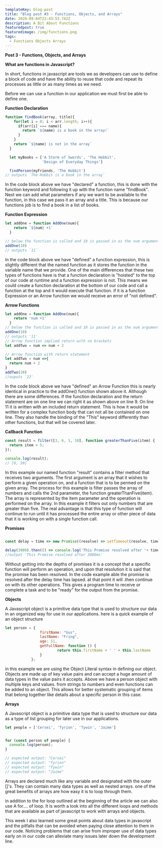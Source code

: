 ```yaml
---
templateKey: blog-post
title: "Blog post #3 - Functions, Objects, and Arrays"
date: 2020-09-04T22:43:53.742Z
description: A Bit About Functions
featuredpost: true
featuredimage: /img/functions.png
tags:
  - Functions Objects Arrays
---
```

**Post 3 - Functions, Objects, and Arrays**

**What are functions in Javascript?**

In short, functions in javascript are tools we as developers can use to define a block of code and have the ability to reuse that code and repeat its processes as little or as many times as we need.

Before we can use a function in our application we must first be able to define one.

**Function Declaration**

```javascript
function findBook(array, title){
    for(let i = 0; i < arr.length; i++){
      if(arr[i] === name){
        return `${name} is a book in the array!`
      }
    }
    return `${name} is not in the array`
  }

  let myBooks = ['A Storm of Swords', 'The Hobbit',
                 'Design of Everyday Things']

  findPerson(myFriends, 'The Hobbit') 
// outputs `The Hobbit is a book in the array`
```

In the code block above we have "declared" a function, this is done with the function keyword and following it up with the function name "findBook". Next we can add what parameters if any we want to be available to the function, in this case we pass it an array and a title. This is because our functions job is to find a book in a list of books. 

**Function Expression**

```javascript
let addOne = function AddOne(num){
    return `${num} +1`
  }

// below the function is called and 10 is passed in as the num argument
addOne(10)
// outputs `11`
```

In the code block above we have "defined" a function expression, this is slightly different that the named function as it stores the function in the variable name that we provide. One of the main differences that these two types of functions have is that a function declaration is "hoisted" to the top of our code at runtime and a function expression is not. This means we could create a function declaration at the bottom of our code and call a function at the top and it would execute that function. if it is a function Expression or an Arrow function we would receive an error of "not defined".

**Arrow Functions**

```javascript
let addOne = function AddOne(num){
    return 'num +1'
  }
// below the function is called and 10 is passed in as the num argument
addOne(10)
// outputs '11'
// Arrow function implied return with no brackets
let addTwo = num => num + 2

// Arrow function with return statement
let addTwo = num =>{
  return num + 2
}
addTwo(20)
//ouputs '22'
```

In the code block above we have "defined" an Arrow Function this is nearly identical in practice to the addOne() function shown above it. Although there are some differences. If the function declaration and the return statement are on one line we can right it as shown above on line 9. On line 11 it is written with an included return statement. This is how it would be written for a complex function body that can not all be contained on one line. They also handle the binding of the "This" keyword differently than other functions, but that will be covered later.

**Callback Function**

```javascript
const result = filter([3, 6, 1, 10], function greaterThanFive(item) {
  return item > 5;
});
 
console.log(result);
// [6, 10]
```

In this example our named function "result" contains a filter method that receives two arguments. The first argument is an array that it wishes to perform a given operation on, and a function that is to be permed on the given array. The process for this example is filter passes the array of numbers and calls the 2nd parameter, the function greaterThanFive(item). The array is represented by the item parameter and the operation is performed on the array. In this example it filters out only numbers that are greater than five. The real advantage is that this type of function will continue to run until it has processed the entire array or other piece of data that it is working on with a single function call.

**Promises**

```javascript

const delay = time => new Promise((resolve) => setTimeout(resolve, time));

delay(3000).then(() => console.log('This Promise resolved after '+ time+'ms'));
//output 'This Promise resolved after 3000ms'
```

Without getting into the depths of promises it is a concept that a specific function will perform an operation, and upon that resolution it is said that the promise has been resolved. In the code example able the promise is resolved after the delay time has lapsed. at that point it will .then continue on with its other operations. This gives a program time to receive or complete a task and to be "ready" for the output from the promise. 

**Objects**

A Javascript object is a primitive data type that is used to structure our data in an organized way for use in our applications. here is a quick example of an object structure

```javascript
let person = { 
                firstName: "Gus", 
                lastName: "Fring", 
                age: 51, 
                getFullName: function () { 
                        return this.firstName + ' ' + this.lastName 
                }
            }; 
```

in this example we are using the Object Literal syntax in defining our object. Objects are made up of key value pairs and can accept a huge amount of data types in the value pairs it accepts. Above we have a person object with multiple keys and values. from strings to numbers and even functions can be added to an object. This allows for better systematic grouping of items that belong together like details about a specific person in this case.

**Arrays**

A Javascript object is a primitive data type that is used to structure our data as a type of list grouping for later use in our applications. 

```javascript
let people = ['Cersei', 'Tyrion', 'Tywin', 'Jaime']


for (const person of people) {
  console.log(person);
}

// expected output: "Cersei"
// expected output: "Tyrion"
// expected output: "Tywin"
// expected output: "Jaime"
```

Arrays are declared much like any variable and designated with the outer \[]'s. They can contain many data types as well as nested arrays. one of the great benefits of arrays are how easy it is to loop through them. 

in addition to the for loop outlined at the beginning of the article we can also use A for.... of loop. It is worth a look into all the different loops and methods that are available as part of javascript to work with arrays and objects. 

This week I also learned some great points about data types in javascript and the pitfalls that can be avoided when paying close attention to them in our code. Noticing problems that can arise from improper use of data types early on in our code can alleviate many issues later down the development line.